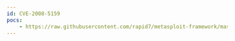 ```yaml
---
id: CVE-2008-5159
pocs:
    - https://raw.githubusercontent.com/rapid7/metasploit-framework/master/modules/exploits/windows/lpd/wincomlpd_admin.rb
---
```

